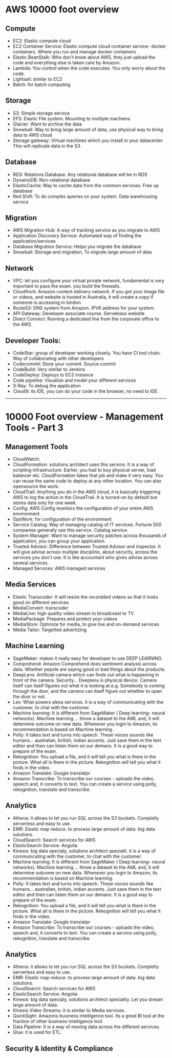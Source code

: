 # AWS 10000 foot overview

## Compute
* EC2: Elastic compute cloud
* EC2 Container Service: Elastic compute cloud container service- docker containers. Where you run and manage docker containers
* Elastic BeanStalk: Who don't know about AWS, they just upload the code and everything else is taken care by Amazon.
* Lambda: You control when the code executes. You only worry about the code. 
* Lightsail: similar to EC2
* Batch: for batch computing

##  Storage
* S3: Simple storage service
* EFS: Elastic File system. Mounting to multiple machiens
* Glacier: Want to archive the data
* Snowball: Way to bring large amount of data, use physical way to bring data to AWS cloud
* Storage gateway: Virtual machines which you install in your datacenter. This will replicate data in the S3.

## Database
* RDS: Relations Database. Any relational database will be in RDS
* DynamoDB: Non-relational database
* ElasticCache: Way to cache data from the common services. Free up database
* Red Shift: To do complex queries on your system. Data warehousing service

## Migration
* AWS Migration Hub: A way of tracking service as you migrate to AWS
* Application Discovery Service: Automated way of finding the application/services
* Database Migration Service: Helps you migrate the database
* Snowball: Storage and migration, To migrate large amount of data


## Network
* VPC: let you configure your virtual private network, fundamental is very important to pass the exam. you build the firewalls.
* Cloudfront: Amazon content delivery network.  If you got your image file or videos, and website is hosted in Australia, it will create a copy if someone is accessing in london.
* Route53: DNS system from Amazon. IPV6 address for your system.
* API Gateway: Developer associate course. Servelesss website 
* Direct Connect: Running a dedicated line from the corporate office to the AWS



## Developer Tools:
* CodeStar: group of developer working closely. You have CI tool chain. Way of collaborating with other developers
* Codecommit: Store your commit. Source commit
* CodeBuild: Very similar to Jenkins
* CodeDeploy: Deploys to EC2 instance
* Code pipeline: Visualize and model your different services
* X-Ray: To debug the application
* Cloud9: its IDE, you can do your code in the browser, no need to IDE.

----

# 10000 Foot overview - Management Tools - Part 3

## Management Tools
* CloudWatch:
* CloudFormation: solutions architect uses this service. It is a way of scripting infrastructure. Earlier, you had to buy physical server, load balancer etc. CloudFormation takes that job and make it very easy. You can reuse the same code to deploy at any other location. You can also opensource the work.
* CloudTrail: Anything you do in the AWS cloud, it is basically triggering AWS to log the action in the CloudTrail. It is turned-on by default but stores data only for one week.
* Config: AWS Config monitors the configuration of your entire AWS environment. 
* OpsWork: for configuration of the environment
* Service Catalog: Way of managing catalog of IT services. Fortune 500 companies generally use this service. Catalog service.
* System Manager: Want to manage security patches across thousands of application, you can group your application.
* Trusted Advisor: Difference between Trusted Advisor and inspector. It will give advise across multiple discipline, about security, across the services you don't use. It is like accountant who gives advise across several services.
* Managed Services: AWS managed services

## Media Services
* Elastic Transcoder: It will resize the recordded videos so that it looks good on different services
* MediaConvert: transcoder
* MediaLIve: high quality video stream to broadcoast to TV
* MediaPackage: Prepares and protect your videos
* MediaStore: Optimize for media, to give live and on-demand services
* Media Tailor: Targetted advertizing 

## Machine Learning
* SageMaker: makes it really easy for developer to use DEEP LEARNING. 
* Comprehend: Amazon Comprehend does sentiment analysis across data. Whether pepole are saying good or bad things about the products.
* DeepLens: Artificial camera which can finds out what is happening in front of the camera. Security... Deeplens is physical device. Camera itself can itself figures out what it is looking at.e.g. Somebody is coming through the door, and the camera can itself figure out whether to open the door or not.
* Lex: What powers alexa services. it is a way of communicating with the customer, to chat with the customer.
* Machine learning: It is different from SageMaker ( Deep learning- neural networks). Machine learning ... throw a dataset to the AML and, it will determine outcome on new data. Whenever you login to Amazon, its recommendation is based on Machine learning.
* Polly: It takes text and turns into speech. These voices sounds like humans... australian, british, indian accents. Just save them in the text editor and then can listen them on our demans. It is a good way to prepare of the exam.
* Rekognition: You upload a file, and it will tell you what is there in the picture. What all is there in the picture. Rekognition will tell you what it finds in the video.
* Amazon Translate: Google translatpr
* Amazon Transcribe: To transcribe our courses  - uploads the video, speech and, it converts to text. You can create a service using polly, rekognition, translate and transcribe.


## Analytics
* Athena: it allows to let you run SQL across the S3 buckets. Completly serverless and easy to use.
* EMR: Elastic map reduce. to process large amount of data. big data solutions.
* CloudSearch: Search services for AWS
* ElasticSearch Service: Angolia
* Kinesis: big data specialy, solutions architect specialit. it is a way of communicating with the customer, to chat with the customer.
* Machine learning: It is different from SageMaker ( Deep learning- neural networks). Machine learning ... throw a dataset to the AML and, it will determine outcome on new data. Whenever you login to Amazon, its recommendation is based on Machine learning.
* Polly: It takes text and turns into speech. These voices sounds like humans... australian, british, indian accents. Just save them in the text editor and then can listen them on our demans. It is a good way to prepare of the exam.
* Rekognition: You upload a file, and it will tell you what is there in the picture. What all is there in the picture. Rekognition will tell you what it finds in the video.
* Amazon Translate: Google translatpr
* Amazon Transcribe: To transcribe our courses  - uploads the video, speech and, it converts to text. You can create a service using polly, rekognition, translate and transcribe.


## Analytics
* Athena: it allows to let you run SQL across the S3 buckets. Completly serverless and easy to use.
* EMR: Elastic map reduce. to process large amount of data. big data solutions.
* CloudSearch: Search services for AWS
* ElasticSearch Service: Angolia
* Kinesis: big data specialy, solutions architect speciality. Let you stream large amount of data.
* Kinesis Video Streams: it is similar to Media services.
* QuickSight: Amazons business intelligence tool. Its a great BI tool at the fraction of other business intelligence tool.
* Data Pipeline: It is a way of moving data across the different services.
* Glue: it is used for ETL.


## Security & Identity & Compliance







